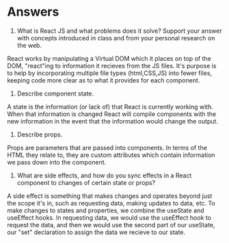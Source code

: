 # Answers

1. What is React JS and what problems does it solve? Support your answer with concepts introduced in class and from your personal research on the web.

React works by manipulating a Virtual DOM which it places on top of the DOM, "react"ing to information it recieves from the JS files. It's purpose is to help by incorporating multiple file types (html,CSS,JS) into fewer files, keeping code more clear as to what it provides for each component.

1. Describe component state.

A state is the information (or lack of) that React is currently working with. When that information is changed React will compile components with the new information in the event that the information would change the output.

1. Describe props.

Props are parameters that are passed into components. In terms of the HTML they relate to, they are custom attributes which contain information we pass down into the component.

1. What are side effects, and how do you sync effects in a React component to changes of certain state or props?

A side effect is something that makes changes and operates beyond just the scope it's in, such as requesting data, making updates to data, etc. To make changes to states and properties, we combine the useState and useEffect hooks. In requesting data, we would use the useEffect hook to request the data, and then we would use the second part of our useState, our "set" declaration to assign the data we recieve to our state. 